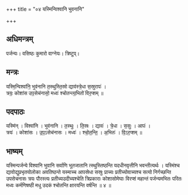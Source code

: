+++
title = "०४ यस्मिन्विश्वानि भुवनानि"

+++
## अधिमन्त्रम्
पर्जन्यः। वसिष्ठः कुमारो वाग्नेयः। त्रिष्टुप्।

## मन्त्रः
यस्मि॒न्विश्वा॑नि॒ भुव॑नानि त॒स्थुस्ति॒स्रो द्याव॑स्त्रे॒धा स॒स्रुरापः॑ ।  
त्रयः॒ कोशा॑स उप॒सेच॑नासो॒ मध्वः॑ श्चोतन्त्य॒भितो॑ विर॒प्शम् ॥

## पदपाठः
यस्मि॑न् । विश्वा॑नि । भुव॑नानि । त॒स्थुः । ति॒स्रः । द्यावः॑ । त्रे॒धा । स॒सुः । आपः॑ ।  
त्रयः॑ । कोशा॑सः । उ॒प॒ऽसेच॑नासः । मध्वः॑ । श्चो॒त॒न्ति॒ । अ॒भितः॑ । वि॒ऽर॒प्शम् ॥

## भाष्यम्
यस्मिन्पर्जन्ये विश्वानि भुवानि सर्वाणि भूतजातानि त्स्थुस्तिष्ठन्ति यदधीनवृत्तीनि भवन्तीत्यर्थः । यस्मिंश्च द्यावोद्युप्रभृतयोलोका अवतिष्ठन्ते यस्माच्च आपस्रेधा सस्रुः प्राच्यः प्रतीच्योवाच्यश्च सत्यो निर्गच्छन्ति उपसेचनासः त्रयः पौरस्त्यः प्रतीच्यउदीच्यश्चेति त्रिप्रकाराः कोशासोमेघाः विरप्शं महान्तं पर्जन्यमभितः परितः मध्वः कर्मणिषष्ठी मधु उदकं श्चोतन्ति क्षारयन्ति वर्षन्ति ॥ ४ ॥